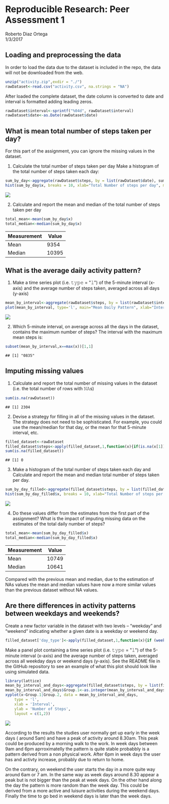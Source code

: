 # Reproducible Research: Peer Assessment 1
Roberto Diaz Ortega  
1/3/2017  


## Loading and preprocessing the data
In order to load the data due to the dataset is included in the repo, the data will not be downloaded from the web.


```r
unzip("activity.zip",exdir = "./")
rawDataset<-read.csv("activity.csv", na.strings = "NA")
```

After loaded the complete dataset, the date column is converted to date and interval is formatted adding leading zeros. 

```r
rawDataset$interval<-sprintf("%04d", rawDataset$interval)
rawDataset$date<-as.Date(rawDataset$date)
```


## What is mean total number of steps taken per day?
For this part of the assignment, you can ignore the missing values in the dataset.

1. Calculate the total number of steps taken per day Make a histogram of the total number of steps taken each day:

```r
sum_by_day<-aggregate(rawDataset$steps, by = list(rawDataset$date), sum, na.rm=TRUE)
hist(sum_by_day$x, breaks = 10, xlab="Total Number of steps per day", main="Histogram of Total steps per day", col="lightskyblue")
```

![](PA1_template_files/figure-html/unnamed-chunk-3-1.png)<!-- -->

2. Calculate and report the mean and median of the total number of steps taken per day

```r
total_mean<-mean(sum_by_day$x)
total_median<-median(sum_by_day$x)
```

|Measurement|Value|
|-----------|-----|
|Mean|9354|
|Median|10395|


## What is the average daily activity pattern?

1. Make a time series plot (i.e. 𝚝𝚢𝚙𝚎 = "𝚕") of the 5-minute interval (x-axis) and the average number of steps taken, averaged across all days (y-axis)


```r
mean_by_interval<-aggregate(rawDataset$steps, by = list(rawDataset$interval), mean, na.rm=TRUE)
plot(mean_by_interval, type='l', main="Mean Daily Pattern", xlab="Interval", ylab=" mean steps")
```

![](PA1_template_files/figure-html/unnamed-chunk-5-1.png)<!-- -->

2. Which 5-minute interval, on average across all the days in the dataset, contains the maximum number of steps?
The interval with the maximum mean steps is:


```r
subset(mean_by_interval,x==max(x))[1,1]
```

```
## [1] "0835"
```
## Imputing missing values

1. Calculate and report the total number of missing values in the dataset (i.e. the total number of rows with 𝙽𝙰s)

```r
sum(is.na(rawDataset))
```

```
## [1] 2304
```

2. Devise a strategy for filling in all of the missing values in the dataset. The strategy does not need to be sophisticated. For example, you could use the mean/median for that day, or the mean for that 5-minute interval, etc.

```r
filled_dataset<-rawDataset
filled_dataset$steps<-apply(filled_dataset,1,function(x){if(is.na(x[1])){ x=as.integer(mean_by_interval[mean_by_interval$Group.1==x[3],2]) } else as.integer(x[1])})
sum(is.na(filled_dataset))
```

```
## [1] 0
```

3. Make a histogram of the total number of steps taken each day and Calculate and report the mean and median total number of steps taken per day. 


```r
sum_by_day_filled<-aggregate(filled_dataset$steps, by = list(filled_dataset$date), sum, na.rm=TRUE)
hist(sum_by_day_filled$x, breaks = 10, xlab="Total Number of steps per day", main="Histogram of Total steps per day with filled NAs", col="lightskyblue")
```

![](PA1_template_files/figure-html/unnamed-chunk-9-1.png)<!-- -->

4. Do these values differ from the estimates from the first part of the assignment? What is the impact of imputing missing data on the estimates of the total daily number of steps?


```r
total_mean<-mean(sum_by_day_filled$x)
total_median<-median(sum_by_day_filled$x)
```
|Measurement|Value|
|-----------|-----|
|Mean|10749|
|Median|10641|

Compared with the previous mean and median, due to the estimation of NAs values the mean and median values have now a more similar values than the previous dataset without NA values. 

## Are there differences in activity patterns between weekdays and weekends?

Create a new factor variable in the dataset with two levels – “weekday” and “weekend” indicating whether a given date is a weekday or weekend day.

```r
filled_dataset['day_type']<-apply(filled_dataset,1,function(x){if (weekdays(as.Date(x[2])) %in% c('sábado','domingo')){x[4]='weekEnd'} else {x[4]='weekDay'}})
```
Make a panel plot containing a time series plot (i.e. 𝚝𝚢𝚙𝚎 = "𝚕") of the 5-minute interval (x-axis) and the average number of steps taken, averaged across all weekday days or weekend days (y-axis). See the README file in the GitHub repository to see an example of what this plot should look like using simulated data.


```r
library(lattice)
mean_by_interval_and_days<-aggregate(filled_dataset$steps, by = list(filled_dataset$interval, filled_dataset$day_type), mean)
mean_by_interval_and_days$Group.1<-as.integer(mean_by_interval_and_days$Group.1)
xyplot(x~Group.1|Group.2, data = mean_by_interval_and_days,
    type = 'l',
    xlab = 'Interval',
    ylab = 'Number of Steps',
    layout = c(1,2))
```

![](PA1_template_files/figure-html/unnamed-chunk-12-1.png)<!-- -->

According to the results the studies user normally get up early in the week days ( around 5am) and have a peak of activity around 8.30am. This peak could be produced by a morning walk to the work. In week days between 9am and 6pm aprroximatelly the pattern is quite stable probabbly is a pattern derived from a non physical work. After 6pm in week days the user has and activty increase, probably due to return to home.

On the contrary, on weekend the user starts the day in a more quite way around 6am or 7 am. In the same way as week days around 8.30 appear a peak but is not bigger than the peak at week days. On the other hand along the day the pattern is more random than the week day. This could be derived from a more active and luisure activities during the weekend days. Finally the time to go bed in weekend days is later than the week days. 
